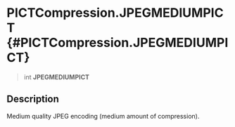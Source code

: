 PICTCompression.JPEGMEDIUMPICT {#PICTCompression.JPEGMEDIUMPICT}
==============================

> int **JPEGMEDIUMPICT**

Description
-----------

Medium quality JPEG encoding (medium amount of compression).
